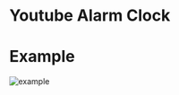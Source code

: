 # Youtube Alarm Clock
    
# Example
![example](https://user-images.githubusercontent.com/24601847/84619202-6578b080-af0f-11ea-9f14-a82d0a2cb900.png)